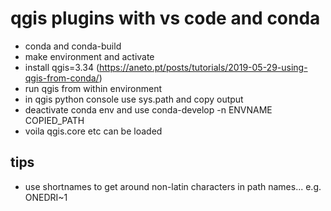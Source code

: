 # qgis plugins with vs code and conda
  * conda and conda-build
  * make environment and activate
  * install qgis=3.34 (https://aneto.pt/posts/tutorials/2019-05-29-using-qgis-from-conda/)
  * run qgis from within environment
  * in qgis python console use sys.path and copy output
  * deactivate conda env and use conda-develop -n ENVNAME COPIED_PATH
  * voila qgis.core etc can be loaded

## tips
  * use shortnames to get around non-latin characters in path names... e.g. ONEDRI~1 

